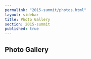 ```yaml
---
permalink: "2015-summit/photos.html"
layout: sidebar
title: Photo Gallery
section: 2015-summit
published: true
---
```

 

## Photo Gallery


<html xmlns="http://www.w3.org/1999/xhtml">
<head>
<meta http-equiv="X-UA-Compatible" content="IE=edge,chrome=1">
<link rel="stylesheet" href="../stylesheets/plusgallery.css">
<meta name="viewport" content="width=device-width, initial-scale=1">
</head>
<body>
	<div id="plusgallery" data-api-key="fe78c765b01f29e59616ae965d83171f" data-userid="132171630@N04" data-type="flickr"></div>
    <!-- div id="galleryinfo">Photos loaded from <a href="http://www.flickr.com/photos/gsfc/sets/">NASA Goddard Photo and Video's Photosets</a></div -->

<script src="//ajax.googleapis.com/ajax/libs/jquery/1.7.2/jquery.min.js"></script>
<script>window.jQuery || document.write("<script src='../javascripts/jquery-1.7.2.min.js'>\x3C/script>")</script>
<script src="../javascripts/plusgallery.js"></script>
<script type="text/javascript">
		$('#plusgallery').plusGallery();
</script>
</body>
</html>
